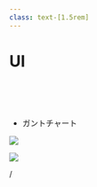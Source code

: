 ```yaml
---
class: text-[1.5rem]
---
```


# UI

<br>
<br>
<br>

- ガントチャート

<img
  src="gantt.png"
  class="absolute top-5/20 right-[3.5rem] w-6/10"
/>

<img
  src="figma.svg"
  class="absolute bottom-[2.5rem] left-[3.5rem] w-1/10"
/>

<div
  class="absolute bottom-[1rem] right-[1rem] text-[1rem]"
>
  <SlideCurrentNo /> / <SlidesTotal />
</div>

<!--
Note
-->